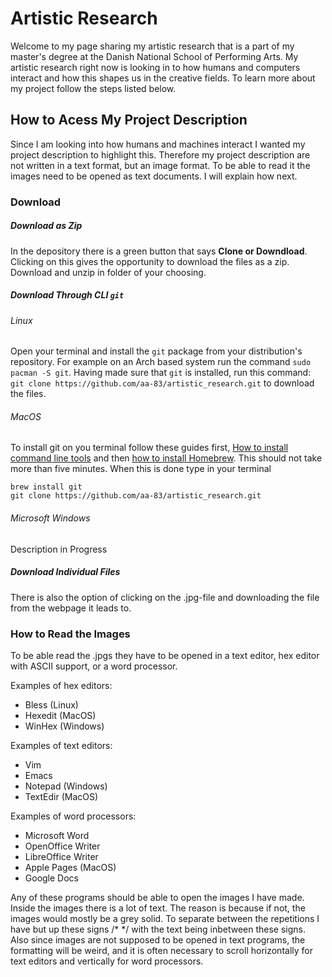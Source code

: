 # Artistic Research
Welcome to my page sharing my artistic research that is a part of my master's
degree at the Danish National School of Performing Arts. My artistic research
right now is looking in to how humans and computers interact and how this shapes
us in the creative fields. To learn more about my project follow the steps
listed below.

## How to Acess My Project Description
Since I am looking into how humans and machines interact I wanted my project
description to highlight this. Therefore my project description are not written
in a text format, but an image format. To be able to read it the images need to
be opened as text documents. I will explain how next.

### Download
##### Download as Zip
In the depository there is a green button that says **Clone or Downdload**.
Clicking on this gives the opportunity to download the files as a zip. Download
and unzip in folder of your choosing.

##### Download Through CLI `git`

###### Linux
Open your terminal and install the `git` package from your distribution's
repository. For example on an Arch based system run the command `sudo pacman -S
git`. Having made sure that `git` is installed, run this command: `git clone
https://github.com/aa-83/artistic_research.git` to download the files.

###### MacOS
To install git on you terminal follow these guides first, [How to install command line tools](http://osxdaily.com/2014/02/12/install-command-line-tools-mac-os-x/)
and then [how to install Homebrew](http://osxdaily.com/2018/03/07/how-install-homebrew-mac-os/). This should not take more than five minutes.
When this is done type in your terminal

```
brew install git
git clone https://github.com/aa-83/artistic_research.git
```

###### Microsoft Windows
Description in Progress

##### Download Individual Files
There is also the option of clicking on the .jpg-file and downloading the file
from the webpage it leads to.

### How to Read the Images
To be able read the .jpgs they have to be opened in a text editor, hex editor
with ASCII support, or a word processor.

Examples of hex editors:
- Bless (Linux)
- Hexedit (MacOS)
- WinHex (Windows)

Examples of text editors:
- Vim
- Emacs
- Notepad (Windows)
- TextEdir (MacOS)

Examples of word processors:
- Microsoft Word
- OpenOffice Writer
- LibreOffice Writer
- Apple Pages (MacOS)
- Google Docs

Any of these programs should be able to open the images I have made. Inside the
images there is a lot of text. The reason is because if not, the images would
mostly be a grey solid. To separate between the repetitions I have but up these
signs /* */ with the text being inbetween these signs. Also since images are not
supposed to be opened in text programs, the formatting will be weird, and it is
often necessary to scroll horizontally for text editors and vertically for word
processors.
